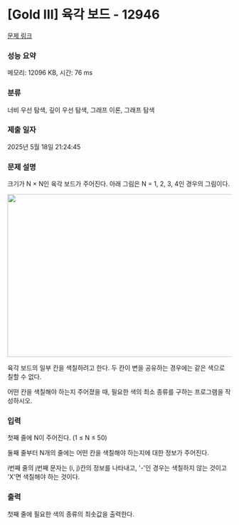 # [Gold III] 육각 보드 - 12946 

[문제 링크](https://www.acmicpc.net/problem/12946) 

### 성능 요약

메모리: 12096 KB, 시간: 76 ms

### 분류

너비 우선 탐색, 깊이 우선 탐색, 그래프 이론, 그래프 탐색

### 제출 일자

2025년 5월 18일 21:24:45

### 문제 설명

<p>크기가 N × N인 육각 보드가 주어진다. 아래 그림은 N = 1, 2, 3, 4인 경우의 그림이다.</p>

<p style="text-align: center;"><img alt="" src="https://upload.acmicpc.net/178f50c1-48cc-4c06-b8fb-e72b49396348/-/preview/" style="width: 972px; height: 366px;"></p>

<p>육각 보드의 일부 칸을 색칠하려고 한다. 두 칸이 변을 공유하는 경우에는 같은 색으로 칠할 수 없다.</p>

<p>어떤 칸을 색칠해야 하는지 주어졌을 때, 필요한 색의 최소 종류를 구하는 프로그램을 작성하시오.</p>

### 입력 

 <p>첫째 줄에 N이 주어진다. (1 ≤ N ≤ 50)</p>

<p>둘째 줄부터 N개의 줄에는 어떤 칸을 색칠해야 하는지에 대한 정보가 주어진다.</p>

<p>i번째 줄의 j번째 문자는 (i, j)칸의 정보를 나타내고, '-'인 경우는 색칠하지 않는 것이고 'X'면 색칠해야 하는 것이다.</p>

### 출력 

 <p>첫째 줄에 필요한 색의 종류의 최솟값을 출력한다. </p>

